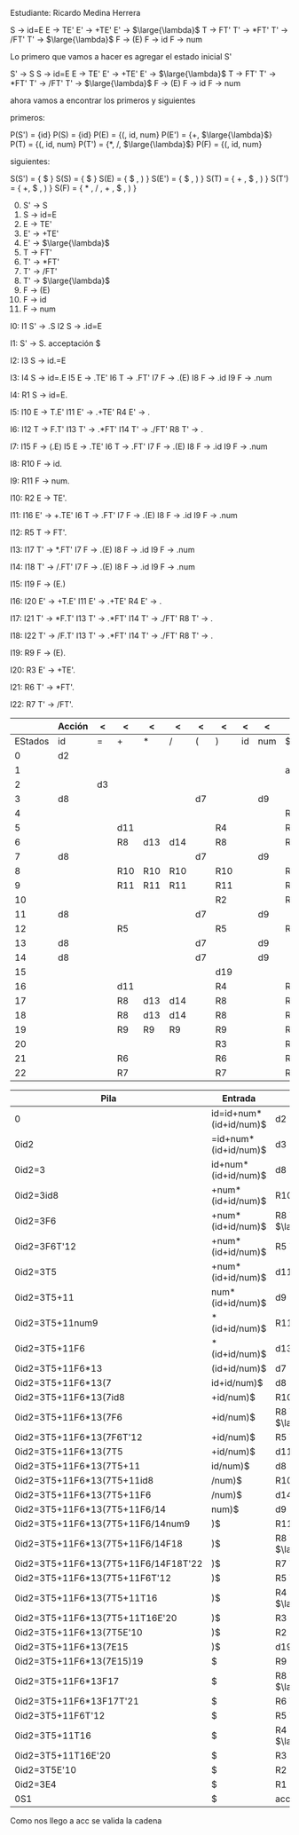 Estudiante: Ricardo Medina Herrera

S -> id=E
E -> TE'
E' -> +TE'
E' -> $\large{\lambda}$
T -> FT'
T' -> $*$FT'
T' -> /FT'
T' -> $\large{\lambda}$
F -> (E)
F -> id
F -> num



Lo primero que vamos a hacer es agregar el estado inicial S'

S' -> S
S -> id=E
E -> TE'
E' -> +TE'
E' -> $\large{\lambda}$
T -> FT'
T' -> $*$FT'
T' -> /FT'
T' -> $\large{\lambda}$
F -> (E)
F -> id
F -> num

ahora vamos a encontrar los primeros y siguientes 

primeros:

P(S') = {id}
P(S) = {id}
P(E) = {(, id, num}
P(E') = {+, $\large{\lambda}$}
P(T) = {(, id, num}
P(T') = {$*$, /, $\large{\lambda}$}
P(F) = {(, id, num}

siguientes:

S(S') = { $ }
S(S) = { $ }
S(E) = { $ , ) }
S(E') = { $ , ) }
S(T) = { + , $ , ) }
S(T') = { +, $ , ) }
S(F) = { $*$ , / , + , $ , ) }

0. S' -> S
1. S -> id=E
2. E -> TE'
3. E' -> +TE'
4. E' -> $\large{\lambda}$
5. T -> FT'
6. T' -> $*$FT'
7. T' -> /FT'
8. T' -> $\large{\lambda}$
9. F -> (E)
10. F -> id
11. F -> num

I0:
  I1 S' -> .S
  I2 S -> .id=E

I1:
  S' -> S.
  acceptación
  $

I2:
  I3 S -> id.=E

I3:
  I4 S -> id=.E
  I5 E -> .TE'
  I6 T -> .FT'
  I7 F -> .(E)
  I8 F -> .id
  I9 F -> .num

I4:
  R1 S -> id=E.

I5:
  I10 E -> T.E'
  I11 E' -> .+TE'
  R4 E' -> .

I6:
  I12 T -> F.T'
  I13 T' -> .$*$FT'
  I14 T' -> ./FT'
  R8 T' -> .

I7:
  I15 F -> (.E)
  I5 E -> .TE'
  I6 T -> .FT'
  I7 F -> .(E)
  I8 F -> .id
  I9 F -> .num

I8:
  R10 F -> id.

I9:
  R11 F -> num.

I10:
  R2 E -> TE'.

I11:
  I16 E' -> +.TE'
  I6 T -> .FT'
  I7 F -> .(E)
  I8 F -> .id
  I9 F -> .num

I12:
  R5 T -> FT'.

I13:
  I17 T' -> $*$.FT'
  I7 F -> .(E)
  I8 F -> .id
  I9 F -> .num

I14:
  I18 T' -> /.FT'
  I7 F -> .(E)
  I8 F -> .id
  I9 F -> .num

I15:
  I19 F -> (E.)

I16:
  I20 E' -> +T.E'
  I11 E' -> .+TE'
  R4 E' -> .

I17:
  I21 T' -> $*$F.T'
  I13 T' -> .$*$FT'
  I14 T' -> ./FT'
  R8 T' -> .

I18:
  I22 T' -> /F.T'
  I13 T' -> .$*$FT'
  I14 T' -> ./FT'
  R8 T' -> .

I19:
  R9 F -> (E).

I20:
  R3 E' -> +TE'.

I21:
  R6 T' -> $*$FT'.

I22:
  R7 T' -> /FT'.


|         | Acción | <   | <   | <   | <   | <   | <   | <   | <   | <   | Transición | <   | <   | <   | <   | <   |
| ------- | ------ | --- | --- | --- | --- | --- | --- | --- | --- | --- | ---------- | --- | --- | --- | --- | --- |
| EStados | id     | =   | +   | $*$ | /   | (   | )   | id  | num | $   | S          | E   | E'  | T   | T'  | F   |
| 0       | d2     |     |     |     |     |     |     |     |     |     | 1          |     |     |     |     |     |
| 1       |        |     |     |     |     |     |     |     |     | acc |            |     |     |     |     |     |
| 2       |        | d3  |     |     |     |     |     |     |     |     |            |     |     |     |     |     |
| 3       | d8     |     |     |     |     | d7  |     |     | d9  |     |            | 4   |     | 5   |     | 6   |
| 4       |        |     |     |     |     |     |     |     |     | R1  |            |     |     |     |     |     |
| 5       |        |     | d11 |     |     |     | R4  |     |     | R4  |            |     | 10  |     |     |     |
| 6       |        |     | R8  | d13 | d14 |     | R8  |     |     | R8  |            |     |     |     | 12  |     |
| 7       | d8     |     |     |     |     | d7  |     |     | d9  |     |            | 15  |     | 5   |     | 6   |
| 8       |        |     | R10 | R10 | R10 |     | R10 |     |     | R10 |            |     |     |     |     |     |
| 9       |        |     | R11 | R11 | R11 |     | R11 |     |     | R11 |            |     |     |     |     |     |
| 10      |        |     |     |     |     |     | R2  |     |     | R2  |            |     |     |     |     |     |
| 11      | d8     |     |     |     |     | d7  |     |     | d9  |     |            |     |     | 16  |     | 6   |
| 12      |        |     | R5  |     |     |     | R5  |     |     | R5  |            |     |     |     |     |     |
| 13      | d8     |     |     |     |     | d7  |     |     | d9  |     |            |     |     |     |     | 17  |
| 14      | d8     |     |     |     |     | d7  |     |     | d9  |     |            |     |     |     |     | 18  |
| 15      |        |     |     |     |     |     | d19 |     |     |     |            |     |     |     |     |     |
| 16      |        |     | d11 |     |     |     | R4  |     |     | R4  |            |     | 20  |     |     |     |
| 17      |        |     | R8  | d13 | d14 |     | R8  |     |     | R8  |            |     |     |     | 21  |     |
| 18      |        |     | R8  | d13 | d14 |     | R8  |     |     | R8  |            |     |     |     | 22  |     |
| 19      |        |     | R9  | R9  | R9  |     | R9  |     |     | R9  |            |     |     |     |     |     |
| 20      |        |     |     |     |     |     | R3  |     |     | R3  |            |     |     |     |     |     |
| 21      |        |     | R6  |     |     |     | R6  |     |     | R6  |            |     |     |     |     |     |
| 22      |        |     | R7  |     |     |     | R7  |     |     | R7  |            |     |     |     |     |     |

  
| Pila                                | Entrada                | Acción                      |
| ----------------------------------- | ---------------------- | --------------------------- |
| 0                                   | id=id+num*(id+id/num)$ | d2                          |
| 0id2                                | =id+num*(id+id/num)$   | d3                          |
| 0id2=3                              | id+num*(id+id/num)$    | d8                          |
| 0id2=3id8                           | +num*(id+id/num)$      | R10 F -> id                 |
| 0id2=3F6                            | +num*(id+id/num)$      | R8 T' -> $\large{\lambda}$  |
| 0id2=3F6T'12                        | +num*(id+id/num)$      | R5 T -> FT'                 |
| 0id2=3T5                            | +num*(id+id/num)$      | d11                         |
| 0id2=3T5+11                         | num*(id+id/num)$       | d9                          |
| 0id2=3T5+11num9                     | $*$(id+id/num)$        | R11 F -> num                |
| 0id2=3T5+11F6                       | $*$(id+id/num)$        | d13                         |
| 0id2=3T5+11F6*13                    | (id+id/num)$           | d7                          |
| 0id2=3T5+11F6*13(7                  | id+id/num)$            | d8                          |
| 0id2=3T5+11F6*13(7id8               | +id/num)$              | R10 F -> id                 |
| 0id2=3T5+11F6*13(7F6                | +id/num)$              | R8 T' -> $\large{\lambda}$  |
| 0id2=3T5+11F6*13(7F6T'12            | +id/num)$              | R5 T -> FT'                 |
| 0id2=3T5+11F6*13(7T5                | +id/num)$              | d11                         |
| 0id2=3T5+11F6*13(7T5+11             | id/num)$               | d8                          |
| 0id2=3T5+11F6*13(7T5+11id8          | /num)$                 | R10 F -> id                 |
| 0id2=3T5+11F6*13(7T5+11F6           | /num)$                 | d14                         |
| 0id2=3T5+11F6*13(7T5+11F6/14        | num)$                  | d9                          |
| 0id2=3T5+11F6*13(7T5+11F6/14num9    | )$                     | R11 F -> num                |
| 0id2=3T5+11F6*13(7T5+11F6/14F18     | )$                     | R8 T' -> $\large{\lambda}$  |
| 0id2=3T5+11F6*13(7T5+11F6/14F18T'22 | )$                     | R7 T' -> /FT'               |
| 0id2=3T5+11F6*13(7T5+11F6T'12       | )$                     | R5 T -> FT'                 |
| 0id2=3T5+11F6*13(7T5+11T16          | )$                     | R4  E' -> $\large{\lambda}$ |
| 0id2=3T5+11F6*13(7T5+11T16E'20      | )$                     | R3 E' -> +TE'               |
| 0id2=3T5+11F6*13(7T5E'10            | )$                     | R2 E -> TE'                 |
| 0id2=3T5+11F6*13(7E15               | )$                     | d19                         |
| 0id2=3T5+11F6*13(7E15)19            | $                      | R9 F -> (E)                 |
| 0id2=3T5+11F6*13F17                 | $                      | R8 T' -> $\large{\lambda}$  |
| 0id2=3T5+11F6*13F17T'21             | $                      | R6 T' -> $*$FT'             |
| 0id2=3T5+11F6T'12                   | $                      | R5 T -> FT'                 |
| 0id2=3T5+11T16                      | $                      | R4 E' -> $\large{\lambda}$  |
| 0id2=3T5+11T16E'20                  | $                      | R3 E' -> +TE'               |
| 0id2=3T5E'10                        | $                      | R2 E -> TE'                 |
| 0id2=3E4                            | $                      | R1 S -> id=E                |
| 0S1                                 | $                      | acc                         |

Como nos llego a acc se valida la cadena 

